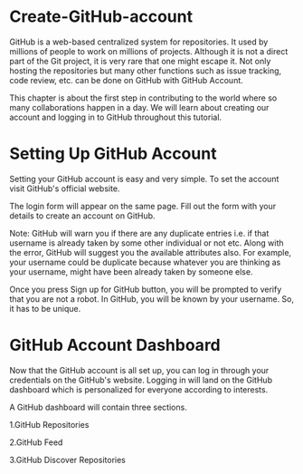 # Create-GitHub-account 

GitHub is a web-based centralized system for repositories. It used by millions of people to work on millions of projects. Although it is not a direct part of the Git project, it is very rare that one might escape it. Not only hosting the repositories but many other functions such as issue tracking, code review, etc. can be done on GitHub with GitHub Account.

This chapter is about the first step in contributing to the world where so many collaborations happen in a day. We will learn about creating our account and logging in to GitHub throughout this tutorial. 

# Setting Up GitHub Account

Setting your GitHub account is easy and very simple. To set the account visit GitHub's official website.

The login form will appear on the same page. Fill out the form with your details to create an account on GitHub. 


Note: GitHub will warn you if there are any duplicate entries i.e. if that username is already taken by some other individual or not etc. Along with the error, GitHub will suggest you the available attributes also. For example, your username could be duplicate because whatever you are thinking as your username, might have been already taken by someone else. 

Once you press Sign up for GitHub button, you will be prompted to verify that you are not a robot. 
In GitHub, you will be known by your username. So, it has to be unique. 

# GitHub Account Dashboard

Now that the GitHub account is all set up, you can log in through your credentials on the GitHub's website. Logging in will land on the GitHub dashboard which is personalized for everyone according to interests.

A GitHub dashboard will contain three sections. 

1.GitHub Repositories

2.GitHub Feed

3.GitHub Discover Repositories
